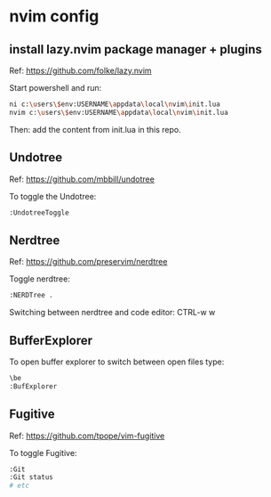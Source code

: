 # nvim config

## install lazy.nvim package manager + plugins

Ref: https://github.com/folke/lazy.nvim

Start powershell and run:
```bash
ni c:\users\$env:USERNAME\appdata\local\nvim\init.lua
nvim c:\users\$env:USERNAME\appdata\local\nvim\init.lua
```
Then: add the content from init.lua in this repo.

## Undotree

Ref: https://github.com/mbbill/undotree

To toggle the Undotree:

```bash
:UndotreeToggle
```

## Nerdtree

Ref: https://github.com/preservim/nerdtree

Toggle nerdtree:

```bash
:NERDTree .
```
Switching between nerdtree and code editor: CTRL-w w

## BufferExplorer

To open buffer explorer to switch between open files type:

```bash
\be
:BufExplorer
```

## Fugitive

Ref: https://github.com/tpope/vim-fugitive

To toggle Fugitive:

```bash
:Git
:Git status
# etc
```

